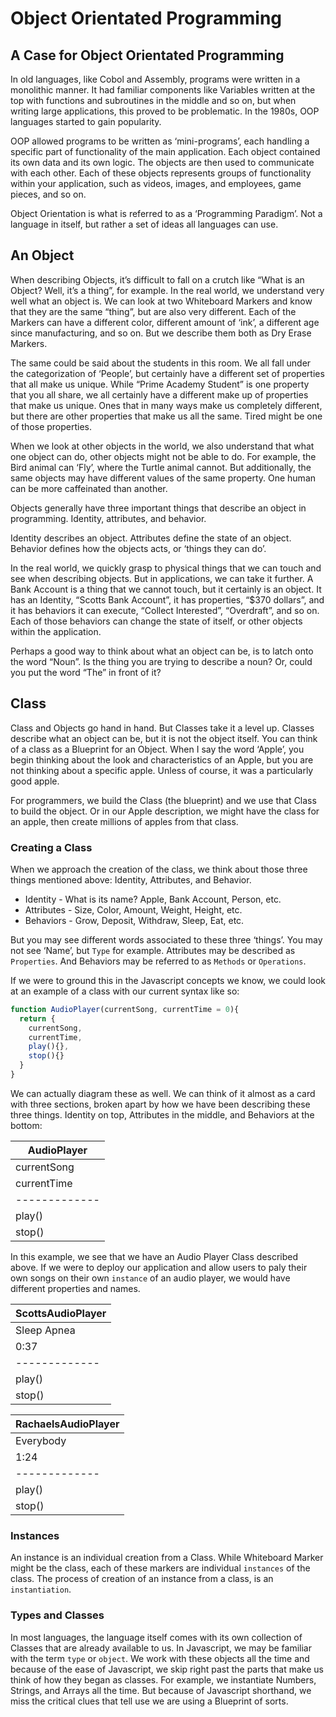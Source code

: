 # Object Orientated Programming

## A Case for Object Orientated Programming
In old languages, like Cobol and Assembly, programs were written in a monolithic manner. It had familiar components like Variables written at the top with functions and subroutines in the middle and so on, but when writing large applications, this proved to be problematic. In the 1980s, OOP languages started to gain popularity. 

OOP allowed programs to be written as ‘mini-programs’, each handling a specific part of functionality of the main application. Each object contained its own data and its own logic. The objects are then used to communicate with each other. Each of these objects represents groups of functionality within your application, such as videos, images, and employees, game pieces, and so on. 

Object Orientation is what is referred to as a ‘Programming Paradigm’. Not a language in itself, but rather a set of ideas all languages can use. 

## An Object
When describing Objects, it’s difficult to fall on a crutch like “What is an Object? Well, it’s a thing”, for example. In the real world, we understand very well what an object is. We can look at two Whiteboard Markers and know that they are the same “thing”, but are also very different. Each of the Markers can have a different color, different amount of ‘ink’, a different age since manufacturing, and so on. But we describe them both as Dry Erase Markers. 

The same could be said about the students in this room. We all fall under the categorization of ‘People’, but certainly have a different set of properties that all make us unique. While “Prime Academy Student” is one property that you all share, we all certainly have a different make up of properties that make us unique. Ones that in many ways make us completely different, but there are other properties that make us all the same. Tired might be one of those properties. 

When we look at other objects in the world, we also understand that what one object can do, other objects might not be able to do. For example, the Bird animal can ‘Fly’, where the Turtle animal cannot. But additionally, the same objects may have different values of the same property. One human can be more caffeinated than another. 

Objects generally have three important things that describe an object in programming. Identity, attributes, and behavior. 

Identity describes an object.
Attributes define the state of an object. 
Behavior defines how the objects acts, or ‘things they can do’.

In the real world, we quickly grasp to physical things that we can touch and see when describing objects. But in applications, we can take it further. A Bank Account is a thing that we cannot touch, but it certainly is an object. It has an Identity, “Scotts Bank Account”, it has properties, “$370 dollars”, and it has behaviors it can execute, “Collect Interested”, “Overdraft”, and so on. Each of those behaviors can change the state of itself, or other objects within the application.

Perhaps a good way to think about what an object can be, is to latch onto the word “Noun”. Is the thing you are trying to describe a noun? Or, could you put the word “The” in front of it? 

## Class
Class and Objects go hand in hand. But Classes take it a level up. Classes describe what an object can be, but it is not the object itself. You can think of a class as a Blueprint for an Object. When I say the word ‘Apple’, you begin thinking about the look and characteristics of an Apple, but you are not thinking about a specific apple. Unless of course, it was a particularly good apple. 

For programmers, we build the Class (the blueprint) and we use that Class to build the object. Or in our Apple description, we might have the class for an apple, then create millions of apples from that class. 

### Creating a Class
When we approach the creation of the class, we think about those three things mentioned above: Identity, Attributes, and Behavior. 

* Identity - What is its name? Apple, Bank Account, Person, etc. 
* Attributes - Size, Color, Amount, Weight, Height, etc. 
* Behaviors - Grow, Deposit, Withdraw, Sleep, Eat, etc. 

But you may see different words associated to these three ‘things’. You may not see ‘Name’, but `Type` for example. Attributes may be described as `Properties`. And Behaviors may be referred to as `Methods` or `Operations`. 

If we were to ground this in the Javascript concepts we know, we could look at an example of a class with our current syntax like so:

```javascript
function AudioPlayer(currentSong, currentTime = 0){
  return {
    currentSong,
    currentTime,
    play(){},
    stop(){}
  }
}
```

We can actually diagram these as well. We can think of it almost as a card with three sections, broken apart by how we have been describing these three things. Identity on top, Attributes in the middle, and Behaviors at the bottom:

| AudioPlayer   | 
| ------------- |
| currentSong   
  currentTime| 
| ------------- |
| play()   | 
| stop()   | 

In this example, we see that we have an Audio Player Class described above. If we were to deploy our application and allow users to paly their own songs on their own `instance` of an audio player, we would have different properties and names. 

| ScottsAudioPlayer   | 
| ------------- |
| Sleep Apnea   
  0:37| 
| ------------- |
| play()   | 
| stop()   | 

| RachaelsAudioPlayer   | 
| ------------- |
| Everybody   
  1:24| 
| ------------- |
| play()   | 
| stop()   | 

### Instances
An instance is an individual creation from a Class. While Whiteboard Marker might be the class, each of these markers are individual `instances` of the class. The process of creation of an instance from a class, is an `instantiation`. 

### Types and Classes
In most languages, the language itself comes with its own collection of Classes that are already available to us. In Javascript, we may be familiar with the term `type` or `object`. We work with these objects all the time and because of the ease of Javascript, we skip right past the parts that make us think of how they began as classes. For example, we instantiate Numbers, Strings, and Arrays all the time. But because of Javascript shorthand, we miss the critical clues that tell use we are using a Blueprint of sorts. 
